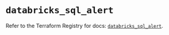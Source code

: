 # `databricks_sql_alert`

Refer to the Terraform Registry for docs: [`databricks_sql_alert`](https://registry.terraform.io/providers/databricks/databricks/1.76.0/docs/resources/sql_alert).
